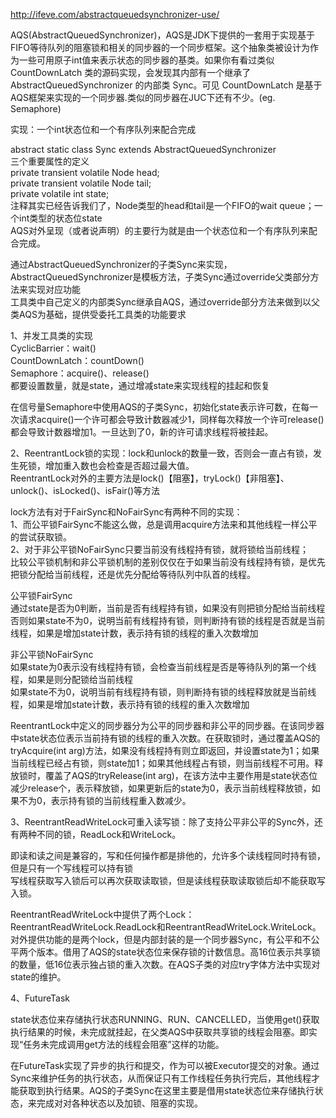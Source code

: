 http://ifeve.com/abstractqueuedsynchronizer-use/        
    
    
AQS(AbstractQueuedSynchronizer)，AQS是JDK下提供的一套用于实现基于FIFO等待队列的阻塞锁和相关的同步器的一个同步框架。这个抽象类被设计为作为一些可用原子int值来表示状态的同步器的基类。如果你有看过类似 CountDownLatch 类的源码实现，会发现其内部有一个继承了 AbstractQueuedSynchronizer 的内部类 Sync。可见 CountDownLatch 是基于AQS框架来实现的一个同步器.类似的同步器在JUC下还有不少。(eg. Semaphore)        
    
    
实现：一个int状态位和一个有序队列来配合完成        
    
abstract static class Sync extends AbstractQueuedSynchronizer        
三个重要属性的定义        
private transient volatile Node head;        
private transient volatile Node tail;        
private volatile int state;        
注释其实已经告诉我们了，Node类型的head和tail是一个FIFO的wait queue；一个int类型的状态位state        
AQS对外呈现（或者说声明）的主要行为就是由一个状态位和一个有序队列来配合完成。        
    
    
通过AbstractQueuedSynchronizer的子类Sync来实现，AbstractQueuedSynchronizer是模板方法，子类Sync通过override父类部分方法来实现对应功能        
工具类中自己定义的内部类Sync继承自AQS，通过override部分方法来做到以父类AQS为基础，提供受委托工具类的功能要求        
    
    
    
1、并发工具类的实现        
CyclicBarrier：wait()        
CountDownLatch：countDown()        
Semaphore：acquire()、release()        
都要设置数量，就是state，通过增减state来实现线程的挂起和恢复        
    
在信号量Semaphore中使用AQS的子类Sync，初始化state表示许可数，在每一次请求acquire()一个许可都会导致计数器减少1，同样每次释放一个许可release()都会导致计数器增加1。一旦达到了0，新的许可请求线程将被挂起。        
    
    
    
2、ReentrantLock锁的实现：lock和unlock的数量一致，否则会一直占有锁，发生死锁，增加重入数也会检查是否超过最大值。        
ReentrantLock对外的主要方法是lock()【阻塞】，tryLock()【非阻塞】、unlock()、isLocked()、isFair()等方法        
    
lock方法有对于FairSync和NoFairSync有两种不同的实现：        
1、而公平锁FairSync不能这么做，总是调用acquire方法来和其他线程一样公平的尝试获取锁。        
2、对于非公平锁NoFairSync只要当前没有线程持有锁，就将锁给当前线程；        
比较公平锁机制和非公平锁机制的差别仅仅在于如果当前没有线程持有锁，是优先把锁分配给当前线程，还是优先分配给等待队列中队首的线程。        
    
公平锁FairSync        
通过state是否为0判断，当前是否有线程持有锁，如果没有则把锁分配给当前线程    
否则如果state不为0，说明当前有线程持有锁，则判断持有锁的线程是否就是当前线程，如果是增加state计数，表示持有锁的线程的重入次数增加    
    
非公平锁NoFairSync    
如果state为0表示没有线程持有锁，会检查当前线程是否是等待队列的第一个线程，如果是则分配锁给当前线程    
如果state不为0，说明当前有线程持有锁，则判断持有锁的线程释放就是当前线程，如果是增加state计数，表示持有锁的线程的重入次数增加    
    
    
 ReentrantLock中定义的同步器分为公平的同步器和非公平的同步器。在该同步器中state状态位表示当前持有锁的线程的重入次数。在获取锁时，通过覆盖AQS的tryAcquire(int arg)方法，如果没有线程持有则立即返回，并设置state为1；如果当前线程已经占有锁，则state加1；如果其他线程占有锁，则当前线程不可用。释放锁时，覆盖了AQS的tryRelease(int arg)，在该方法中主要作用是state状态位减少release个，表示释放锁，如果更新后的state为0，表示当前线程释放锁，如果不为0，表示持有锁的当前线程重入数减少。    
    
    
    
3、ReentrantReadWriteLock可重入读写锁：除了支持公平非公平的Sync外，还有两种不同的锁，ReadLock和WriteLock。    
    
即读和读之间是兼容的，写和任何操作都是排他的，允许多个读线程同时持有锁，但是只有一个写线程可以持有锁    
写线程获取写入锁后可以再次获取读取锁，但是读线程获取读取锁后却不能获取写入锁。    
    
    
 ReentrantReadWriteLock中提供了两个Lock：ReentrantReadWriteLock.ReadLock和ReentrantReadWriteLock.WriteLock。对外提供功能的是两个lock，但是内部封装的是一个同步器Sync，有公平和不公平两个版本。借用了AQS的state状态位来保存锁的计数信息。高16位表示共享锁的数量，低16位表示独占锁的重入次数。在AQS子类的对应try字体方法中实现对state的维护。    
    
    
    
4、FutureTask    
    
state状态位来存储执行状态RUNNING、RUN、CANCELLED，当使用get()获取执行结果的时候，未完成就挂起，在父类AQS中获取共享锁的线程会阻塞。即实现“任务未完成调用get方法的线程会阻塞”这样的功能。    
    
在FutureTask实现了异步的执行和提交，作为可以被Executor提交的对象。通过Sync来维护任务的执行状态，从而保证只有工作线程任务执行完后，其他线程才能获取到执行结果。AQS的子类Sync在这里主要是借用state状态位来存储执行状态，来完成对对各种状态以及加锁、阻塞的实现。    
    
    
    
